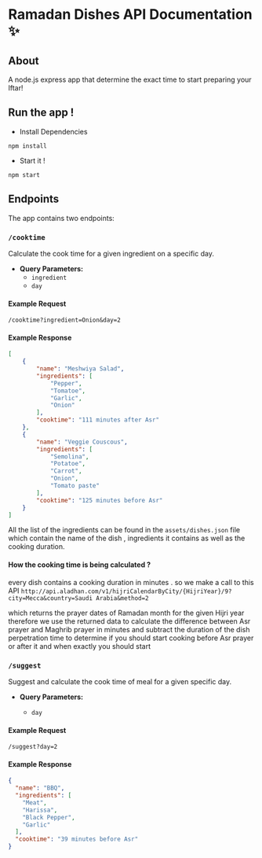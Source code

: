 # Ramadan Dishes API Documentation ✨



## About

A node.js express app that determine the exact time to start preparing your Iftar!


## Run the app !

- Install Dependencies

`npm install`

- Start it !

`npm start`

## Endpoints

The app contains two endpoints:

### `/cooktime`

Calculate the cook time for a given ingredient on a specific day.

- **Query Parameters:**
    - `ingredient`
    - `day`

#### Example Request

`/cooktime?ingredient=Onion&day=2`

#### Example Response

```json
[
    {
        "name": "Meshwiya Salad",
        "ingredients": [
            "Pepper",
            "Tomatoe",
            "Garlic",
            "Onion"
        ],
        "cooktime": "111 minutes after Asr"
    },
    {
        "name": "Veggie Couscous",
        "ingredients": [
            "Semolina",
            "Potatoe",
            "Carrot",
            "Onion",
            "Tomato paste"
        ],
        "cooktime": "125 minutes before Asr"
    }
]
```
All the list of the ingredients can be found in the `assets/dishes.json` file which contain the name of the dish , ingredients it contains as well as the cooking duration.

#### How the cooking time is being calculated ?

every dish contains a cooking duration in minutes . so we make a call to this API
`http://api.aladhan.com/v1/hijriCalendarByCity/{HijriYear}/9?city=Mecca&country=Saudi Arabia&method=2`

which returns the  prayer dates of Ramadan month for the given Hijri year therefore we use the returned data to calculate the difference between Asr prayer and Maghrib prayer in minutes and subtract the duration of the dish perpetration time to determine if you should start cooking before Asr prayer or after it and when exactly you should start


### `/suggest`

Suggest and calculate the cook time of meal for a given specific day.

- **Query Parameters:**

  - `day`

#### Example Request
`/suggest?day=2`
#### Example Response


```json
{
  "name": "BBQ",
  "ingredients": [
    "Meat",
    "Harissa",
    "Black Pepper",
    "Garlic"
  ],
  "cooktime": "39 minutes before Asr"
}
```
